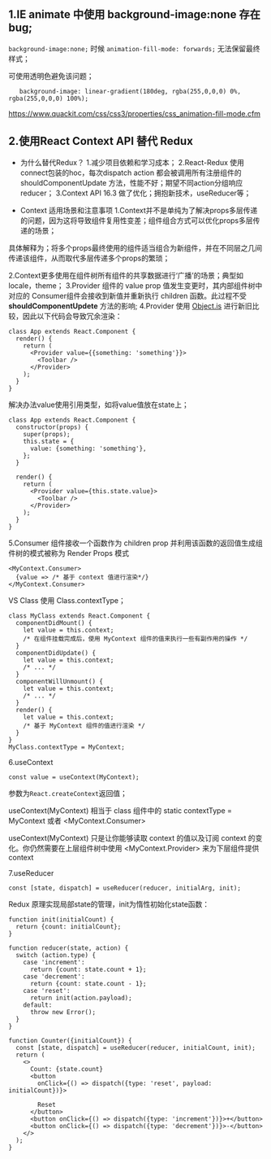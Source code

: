 ## 1.IE animate 中使用 background-image:none 存在bug;

`background-image:none;` 时候 `animation-fill-mode: forwards;` 无法保留最终样式；

可使用透明色避免该问题；
```
   background-image: linear-gradient(180deg, rgba(255,0,0,0) 0%, rgba(255,0,0,0) 100%);
```
https://www.quackit.com/css/css3/properties/css_animation-fill-mode.cfm


## 2.使用React Context API 替代 Redux

* 为什么替代Redux？
1.减少项目依赖和学习成本；
2.React-Redux 使用connect包装的hoc，每次dispatch action 都会被调用所有注册组件的 shouldComponentUpdate 方法，性能不好；期望不同action分组响应reducer；
3.Context API 16.3 做了优化；拥抱新技术，useReducer等；

* Context 适用场景和注意事项
1.Context并不是单纯为了解决props多层传递的问题，因为这将导致组件复用性变差；组件组合方式可以优化props多层传递的场景；

具体解释为；将多个props最终使用的组件适当组合为新组件，并在不同层之几间传递该组件，从而取代多层传递多个props的繁琐；

2.Context更多使用在组件树所有组件的共享数据进行‘广播’的场景；典型如locale，theme；
3.Provider 组件的 value prop 值发生变更时，其内部组件树中对应的 Consumer组件会接收到新值并重新执行 children 函数。此过程不受 **shouldComponentUpdete** 方法的影响;
4.Provider 使用 [Object.is](https://developer.mozilla.org/en-US/docs/Web/JavaScript/Reference/Global_Objects/Object/is#Description) 进行新旧比较，因此以下代码会导致冗余渲染：
```
class App extends React.Component {
  render() {
    return (
      <Provider value={{something: 'something'}}>
        <Toolbar />
      </Provider>
    );
  }
}
```
解决办法value使用引用类型，如将value值放在state上；
```
class App extends React.Component {
  constructor(props) {
    super(props);
    this.state = {
      value: {something: 'something'},
    };
  }

  render() {
    return (
      <Provider value={this.state.value}>
        <Toolbar />
      </Provider>
    );
  }
}
```
5.Consumer 组件接收一个函数作为 children prop 并利用该函数的返回值生成组件树的模式被称为 Render Props 模式
```
<MyContext.Consumer>
  {value => /* 基于 context 值进行渲染*/}
</MyContext.Consumer>
```
VS Class 使用 Class.contextType；
```
class MyClass extends React.Component {
  componentDidMount() {
    let value = this.context;
    /* 在组件挂载完成后，使用 MyContext 组件的值来执行一些有副作用的操作 */
  }
  componentDidUpdate() {
    let value = this.context;
    /* ... */
  }
  componentWillUnmount() {
    let value = this.context;
    /* ... */
  }
  render() {
    let value = this.context;
    /* 基于 MyContext 组件的值进行渲染 */
  }
}
MyClass.contextType = MyContext;
```
6.useContext
```
const value = useContext(MyContext);
```
参数为`React.createContext`返回值；

useContext(MyContext) 相当于 class 组件中的 static contextType = MyContext 或者 <MyContext.Consumer>

useContext(MyContext) 只是让你能够读取 context 的值以及订阅 context 的变化。你仍然需要在上层组件树中使用 <MyContext.Provider> 来为下层组件提供 context

7.useReducer
```
const [state, dispatch] = useReducer(reducer, initialArg, init);
```
Redux 原理实现局部state的管理，init为惰性初始化state函数：
```
function init(initialCount) {
  return {count: initialCount};
}

function reducer(state, action) {
  switch (action.type) {
    case 'increment':
      return {count: state.count + 1};
    case 'decrement':
      return {count: state.count - 1};
    case 'reset':
      return init(action.payload);
    default:
      throw new Error();
  }
}

function Counter({initialCount}) {
  const [state, dispatch] = useReducer(reducer, initialCount, init);
  return (
    <>
      Count: {state.count}
      <button
        onClick={() => dispatch({type: 'reset', payload: initialCount})}>

        Reset
      </button>
      <button onClick={() => dispatch({type: 'increment'})}>+</button>
      <button onClick={() => dispatch({type: 'decrement'})}>-</button>
    </>
  );
}

```